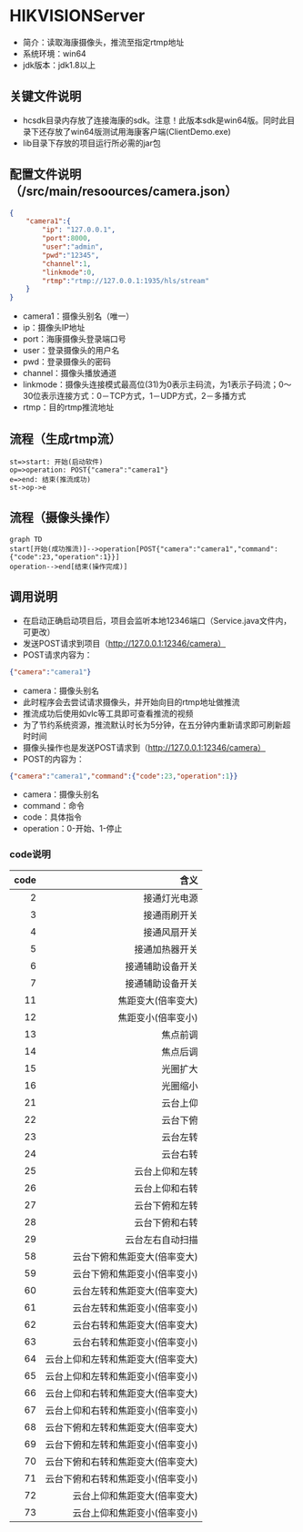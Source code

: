 # HIKVISIONServer
- 简介：读取海康摄像头，推流至指定rtmp地址
- 系统环境：win64
- jdk版本：jdk1.8以上
## 关键文件说明
- hcsdk目录内存放了连接海康的sdk。注意！此版本sdk是win64版。同时此目录下还存放了win64版测试用海康客户端(ClientDemo.exe)
- lib目录下存放的项目运行所必需的jar包
## 配置文件说明（/src/main/resoources/camera.json）
```json
{
	"camera1":{
		"ip": "127.0.0.1",
		"port":8000,
		"user":"admin",
		"pwd":"12345",
		"channel":1,
		"linkmode":0,
		"rtmp":"rtmp://127.0.0.1:1935/hls/stream"
	}
}
```
- camera1：摄像头别名（唯一）
- ip：摄像头IP地址
- port：海康摄像头登录端口号
- user：登录摄像头的用户名
- pwd：登录摄像头的密码
- channel：摄像头播放通道
- linkmode：摄像头连接模式最高位(31)为0表示主码流，为1表示子码流；0～30位表示连接方式：0－TCP方式，1－UDP方式，2－多播方式
- rtmp：目的rtmp推流地址
## 流程（生成rtmp流）
```flow
st=>start: 开始(启动软件)
op=>operation: POST{"camera":"camera1"}
e=>end: 结束(推流成功)
st->op->e
```
## 流程（摄像头操作）
```mermaid
graph TD
start[开始(成功推流)]-->operation[POST{"camera":"camera1","command":{"code":23,"operation":1}}]
operation-->end[结束(操作完成)]
```
## 调用说明
- 在启动正确启动项目后，项目会监听本地12346端口（Service.java文件内，可更改）
- 发送POST请求到项目（http://127.0.0.1:12346/camera）
- POST请求内容为：
```json
{"camera":"camera1"}
```
- camera：摄像头别名
- 此时程序会去尝试请求摄像头，并开始向目的rtmp地址做推流
- 推流成功后使用如vlc等工具即可查看推流的视频
- 为了节约系统资源，推流默认时长为5分钟，在五分钟内重新请求即可刷新超时时间
- 摄像头操作也是发送POST请求到（http://127.0.0.1:12346/camera）
- POST的内容为：
```json
{"camera":"camera1","command":{"code":23,"operation":1}}
```
- camera：摄像头别名
- command：命令
- code：具体指令
- operation：0-开始、1-停止
### code说明
| code | 含义 |
|------:|------:|
|2|接通灯光电源|
|3|接通雨刷开关|
|4|接通风扇开关|
|5|接通加热器开关|
|6|接通辅助设备开关|
|7|接通辅助设备开关|
|11|焦距变大(倍率变大)|
|12|焦距变小(倍率变小)|
|13|焦点前调|
|14|焦点后调|
|15|光圈扩大|
|16|光圈缩小|
|21|云台上仰|
|22|云台下俯|
|23|云台左转|
|24|云台右转|
|25|云台上仰和左转|
|26|云台上仰和右转|
|27|云台下俯和左转|
|28|云台下俯和右转|
|29|云台左右自动扫描|
|58|云台下俯和焦距变大(倍率变大)|
|59|云台下俯和焦距变小(倍率变小)|
|60|云台左转和焦距变大(倍率变大)|
|61|云台左转和焦距变小(倍率变小)|
|62|云台右转和焦距变大(倍率变大)|
|63|云台右转和焦距变小(倍率变小)|
|64|云台上仰和左转和焦距变大(倍率变大)|
|65|云台上仰和左转和焦距变小(倍率变小)|
|66|云台上仰和右转和焦距变大(倍率变大)|
|67|云台上仰和右转和焦距变小(倍率变小)|
|68|云台下俯和左转和焦距变大(倍率变大)|
|69|云台下俯和左转和焦距变小(倍率变小)|
|70|云台下俯和右转和焦距变大(倍率变大)|
|71|云台下俯和右转和焦距变小(倍率变小)|
|72|云台上仰和焦距变大(倍率变大)|
|73|云台上仰和焦距变小(倍率变小)|
